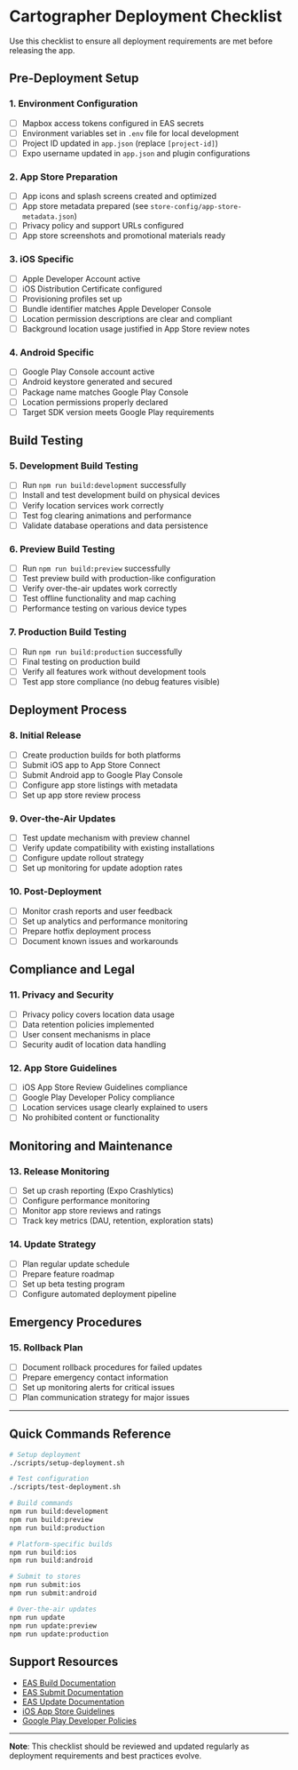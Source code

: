# Cartographer Deployment Checklist

Use this checklist to ensure all deployment requirements are met before releasing the app.

## Pre-Deployment Setup

### 1. Environment Configuration
- [ ] Mapbox access tokens configured in EAS secrets
- [ ] Environment variables set in `.env` file for local development
- [ ] Project ID updated in `app.json` (replace `[project-id]`)
- [ ] Expo username updated in `app.json` and plugin configurations

### 2. App Store Preparation
- [ ] App icons and splash screens created and optimized
- [ ] App store metadata prepared (see `store-config/app-store-metadata.json`)
- [ ] Privacy policy and support URLs configured
- [ ] App store screenshots and promotional materials ready

### 3. iOS Specific
- [ ] Apple Developer Account active
- [ ] iOS Distribution Certificate configured
- [ ] Provisioning profiles set up
- [ ] Bundle identifier matches Apple Developer Console
- [ ] Location permission descriptions are clear and compliant
- [ ] Background location usage justified in App Store review notes

### 4. Android Specific
- [ ] Google Play Console account active
- [ ] Android keystore generated and secured
- [ ] Package name matches Google Play Console
- [ ] Location permissions properly declared
- [ ] Target SDK version meets Google Play requirements

## Build Testing

### 5. Development Build Testing
- [ ] Run `npm run build:development` successfully
- [ ] Install and test development build on physical devices
- [ ] Verify location services work correctly
- [ ] Test fog clearing animations and performance
- [ ] Validate database operations and data persistence

### 6. Preview Build Testing
- [ ] Run `npm run build:preview` successfully
- [ ] Test preview build with production-like configuration
- [ ] Verify over-the-air updates work correctly
- [ ] Test offline functionality and map caching
- [ ] Performance testing on various device types

### 7. Production Build Testing
- [ ] Run `npm run build:production` successfully
- [ ] Final testing on production build
- [ ] Verify all features work without development tools
- [ ] Test app store compliance (no debug features visible)

## Deployment Process

### 8. Initial Release
- [ ] Create production builds for both platforms
- [ ] Submit iOS app to App Store Connect
- [ ] Submit Android app to Google Play Console
- [ ] Configure app store listings with metadata
- [ ] Set up app store review process

### 9. Over-the-Air Updates
- [ ] Test update mechanism with preview channel
- [ ] Verify update compatibility with existing installations
- [ ] Configure update rollout strategy
- [ ] Set up monitoring for update adoption rates

### 10. Post-Deployment
- [ ] Monitor crash reports and user feedback
- [ ] Set up analytics and performance monitoring
- [ ] Prepare hotfix deployment process
- [ ] Document known issues and workarounds

## Compliance and Legal

### 11. Privacy and Security
- [ ] Privacy policy covers location data usage
- [ ] Data retention policies implemented
- [ ] User consent mechanisms in place
- [ ] Security audit of location data handling

### 12. App Store Guidelines
- [ ] iOS App Store Review Guidelines compliance
- [ ] Google Play Developer Policy compliance
- [ ] Location services usage clearly explained to users
- [ ] No prohibited content or functionality

## Monitoring and Maintenance

### 13. Release Monitoring
- [ ] Set up crash reporting (Expo Crashlytics)
- [ ] Configure performance monitoring
- [ ] Monitor app store reviews and ratings
- [ ] Track key metrics (DAU, retention, exploration stats)

### 14. Update Strategy
- [ ] Plan regular update schedule
- [ ] Prepare feature roadmap
- [ ] Set up beta testing program
- [ ] Configure automated deployment pipeline

## Emergency Procedures

### 15. Rollback Plan
- [ ] Document rollback procedures for failed updates
- [ ] Prepare emergency contact information
- [ ] Set up monitoring alerts for critical issues
- [ ] Plan communication strategy for major issues

---

## Quick Commands Reference

```bash
# Setup deployment
./scripts/setup-deployment.sh

# Test configuration
./scripts/test-deployment.sh

# Build commands
npm run build:development
npm run build:preview
npm run build:production

# Platform-specific builds
npm run build:ios
npm run build:android

# Submit to stores
npm run submit:ios
npm run submit:android

# Over-the-air updates
npm run update
npm run update:preview
npm run update:production
```

## Support Resources

- [EAS Build Documentation](https://docs.expo.dev/build/introduction/)
- [EAS Submit Documentation](https://docs.expo.dev/submit/introduction/)
- [EAS Update Documentation](https://docs.expo.dev/eas-update/introduction/)
- [iOS App Store Guidelines](https://developer.apple.com/app-store/review/guidelines/)
- [Google Play Developer Policies](https://play.google.com/about/developer-content-policy/)

---

**Note**: This checklist should be reviewed and updated regularly as deployment requirements and best practices evolve.